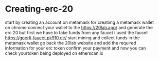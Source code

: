 # Creating-erc-20
start by creating an account on metamask for creatimg a metamask wallet on chrome
connect your wallet to the https://20lab.app/ and generate the erc 20
but first we have to take funds from any faucet
i used the faucet https://goerli-faucet.pk910.de/
start mining and collect funds in the metamask wallet
go back the 20lab website and add the required information for your erc token
confirm your payment and now you can check yourtoken being deployed on etherscan.io
